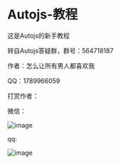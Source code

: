 # Autojs-教程
这是Autojs的新手教程

转自Autojs答疑群，群号：564718187

作者：怎么让所有男人都喜欢我

QQ：1789966059

打赏作者：

微信：

![image](https://github.com/xsk666/Autojs-teaching/blob/master/images/wechat-reward.JPG)

qq:

![image](https://github.com/xsk666/Autojs-teaching/blob/master/images/QQ-reward.JPG)
